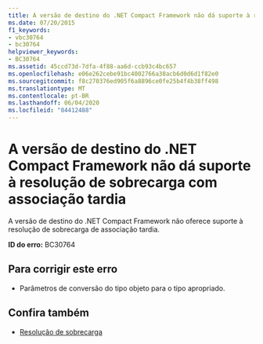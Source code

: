 ```yaml
---
title: A versão de destino do .NET Compact Framework não dá suporte à resolução de sobrecarga com associação tardia
ms.date: 07/20/2015
f1_keywords:
- vbc30764
- bc30764
helpviewer_keywords:
- BC30764
ms.assetid: 45ccd73d-7dfa-4f88-aa6d-ccb93c4bc657
ms.openlocfilehash: e06e262cebe91bc4002766a38acb6d0d6d1f82e0
ms.sourcegitcommit: f8c270376ed905f6a8896ce0fe25b4f4b38ff498
ms.translationtype: MT
ms.contentlocale: pt-BR
ms.lasthandoff: 06/04/2020
ms.locfileid: "84412488"
---
```

# <a name="the-targeted-version-of-the-net-compact-framework-does-not-support-latebound-overload-resolution"></a>A versão de destino do .NET Compact Framework não dá suporte à resolução de sobrecarga com associação tardia
A versão de destino do .NET Compact Framework não oferece suporte à resolução de sobrecarga de associação tardia.  
  
 **ID do erro:** BC30764  
  
## <a name="to-correct-this-error"></a>Para corrigir este erro  
  
- Parâmetros de conversão do tipo objeto para o tipo apropriado.  
  
## <a name="see-also"></a>Confira também

- [Resolução de sobrecarga](../programming-guide/language-features/procedures/overload-resolution.md)
